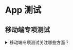 

# App 测试

## 移动端专项测试

<details>
 <summary>移动端专项测试关注哪些方面？</summary>

兼容性、流量、耗电量、网络（无线、2G、3G、4G、5G、软网）、安装卸载。与其他系统的兼容性、稳定性

</details>